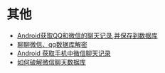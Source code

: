 # 其他
- [Android获取QQ和微信的聊天记录,并保存到数据库](https://cloud.tencent.com/developer/article/1090650)
- [聊聊微信、qq数据库解密](https://sivanliu.github.io/2017/09/19/%E8%81%8A%E8%81%8A%E5%BE%AE%E4%BF%A1%E3%80%81qq%E6%95%B0%E6%8D%AE%E5%BA%93%E8%A7%A3%E5%AF%86/)
- [Android 获取手机中微信聊天记录](https://blog.csdn.net/baidu_34928905/article/details/78008287)
- [如何破解微信聊天数据库](https://toutiao.io/posts/448a29c/preview)